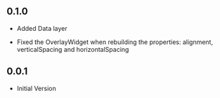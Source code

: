 ## 0.1.0

* Added Data layer

* Fixed the OverlayWidget when rebuilding the properties: alignment, verticalSpacing and horizontalSpacing

## 0.0.1

* Initial Version

